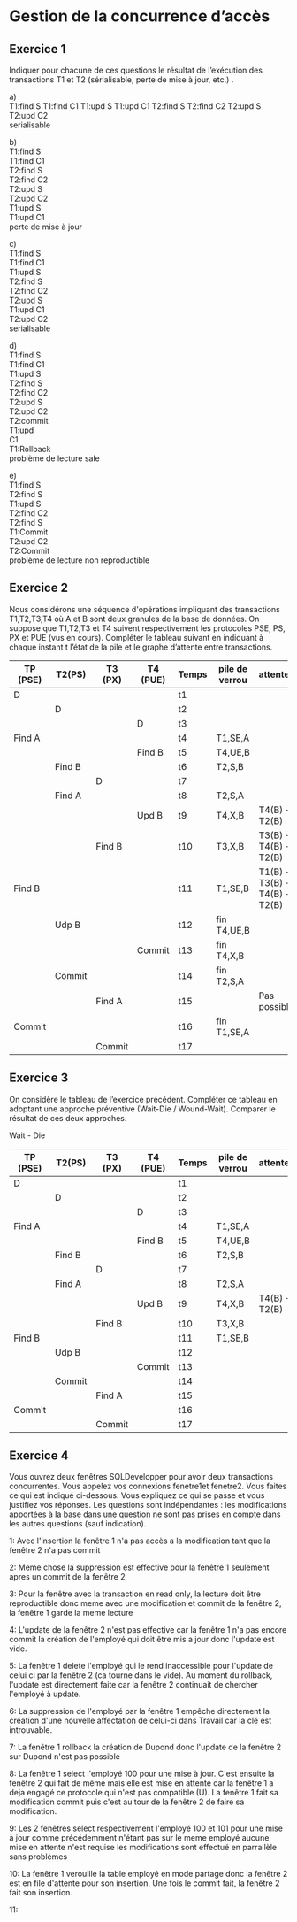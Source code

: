 # Gestion de la concurrence d’accès

## Exercice 1 
Indiquer pour chacune de ces questions le résultat de l’exécution des transactions T1 et T2 (sérialisable, perte de mise à jour, etc.) .

a)   
T1:find S
T1:find C1
T1:upd S
T1:upd C1
T2:find S
T2:find C2
T2:upd S
T2:upd C2   
serialisable

b)   
T1:find S   
T1:find C1  
T2:find S    
T2:find C2    
T2:upd S   
T2:upd C2    
T1:upd S    
T1:upd C1   
perte de mise à jour 

c)     
T1:find S  
T1:find C1  
T1:upd S   
T2:find S  
T2:find C2  
T2:upd S   
T1:upd C1  
T2:upd C2     
serialisable 

d)   
T1:find S  
T1:find C1  
T1:upd S  
T2:find S  
T2:find C2  
T2:upd S  
T2:upd C2  
T2:commit  
T1:upd  
C1  
T1:Rollback   
problème de lecture sale

e)  
T1:find S  
T2:find S  
T1:upd S   
T2:find C2  
T2:find S  
T1:Commit  
T2:upd C2  
T2:Commit     
problème de lecture non reproductible  


## Exercice 2
Nous considérons une séquence d'opérations impliquant des transactions T1,T2,T3,T4
où A et B sont deux granules de la base de données. On suppose que T1,T2,T3 et T4 suivent
respectivement les protocoles PSE, PS, PX et PUE (vus en cours). Compléter le tableau suivant en
indiquant à chaque instant t l’état de la pile et le graphe d’attente entre transactions.

| TP (PSE) | T2(PS) | T3 (PX) | T4 (PUE) | Temps |  pile de verrou   |   attentes  |
| ------ | ---- | ----- | ------ | --- | --- | --- |
|    D     |        |         |          |   t1    |     |     |
|          |    D   |         |          |   t2    |     |     |
|          |        |         |    D     |   t3    |     |     |
|  Find A  |        |         |          |   t4    |  T1,SE,A   |     |
|          |        |         |  Find B  |   t5    |  T4,UE,B   |     |
|          | Find B |         |          |   t6    |  T2,S,B   |     |
|          |        |    D    |          |   t7    |     |     |
|          | Find A |         |          |   t8    | T2,S,A    |     |
|          |        |         |  Upd B   |   t9    | T4,X,B   |  T4(B) -> T2(B)   |
|          |        |  Find B |          |   t10   | T3,X,B   |  T3(B) -> T4(B) -> T2(B)   |  
|  Find B  |        |         |          |   t11   | T1,SE,B    | T1(B) -> T3(B) -> T4(B) -> T2(B)   |
|          |  Udp B |         |          |   t12   | fin T4,UE,B   |     |
|          |        |         |  Commit  |   t13   | fin T4,X,B    |     |
|          | Commit |         |          |   t14   | fin T2,S,A    |     |
|          |        |  Find A |          |   t15   |     |  Pas possible   |
|  Commit  |        |         |          |   t16   | fin T1,SE,A  |     |
|          |        |  Commit |          |   t17   |     |     |


## Exercice 3 
On considère le tableau de l’exercice précédent. Compléter ce tableau en
adoptant une approche préventive (Wait-Die / Wound-Wait). Comparer le résultat de
ces deux approches.

Wait - Die 

| TP (PSE) | T2(PS) | T3 (PX) | T4 (PUE) | Temps |  pile de verrou   |   attentes  |
| ------ | ---- | ----- | ------ | --- | --- | --- |
|    D     |        |         |          |   t1    |     |     |
|          |    D   |         |          |   t2    |     |     |
|          |        |         |    D     |   t3    |     |     |
|  Find A  |        |         |          |   t4    |  T1,SE,A   |     |
|          |        |         |  Find B  |   t5    |  T4,UE,B   |     |
|          | Find B |         |          |   t6    |  T2,S,B   |     |
|          |        |    D    |          |   t7    |     |     |
|          | Find A |         |          |   t8    | T2,S,A    |     |
|          |        |         |  Upd B   |   t9    | T4,X,B   |  T4(B) -> T2(B)   |
|          |        |  Find B |          |   t10   | T3,X,B   |   |  
|  Find B  |        |         |          |   t11   | T1,SE,B    |   |
|          |  Udp B |         |          |   t12   |    |     |
|          |        |         |  Commit  |   t13   |     |     |
|          | Commit |         |          |   t14   |     |     |
|          |        |  Find A |          |   t15   |     |     |
|  Commit  |        |         |          |   t16   |      |     |
|          |        |  Commit |          |   t17   |     |     |


## Exercice 4 
Vous ouvrez deux fenêtres SQLDevelopper pour avoir deux transactions concurrentes.
Vous appelez vos connexions fenetre1et fenetre2. Vous faites ce qui est indiqué ci-dessous. Vous
expliquez ce qui se passe et vous justifiez vos réponses. Les questions sont indépendantes : les
modifications apportées à la base dans une question ne sont pas prises en compte dans les autres
questions (sauf indication).

1:
Avec l'insertion la fenêtre 1 n'a pas accès a la modification tant que la fenêtre 2 n'a pas commit

2:
Meme chose la suppression est effective pour la fenêtre 1 seulement apres un commit de la fenêtre 2

3:
Pour la fenêtre avec la transaction en read only, la lecture doit être reproductible donc meme avec une modification et commit de la fenêtre 2, la fenêtre 1 garde la meme lecture

4:
L'update de la fenêtre 2 n'est pas effective car la fenêtre 1 n'a pas encore commit la création de l'employé qui doit être mis a jour donc l'update est vide.

5:
La fenêtre 1 delete l'employé qui le rend inaccessible pour l'update de celui ci par la fenêtre 2 (ca tourne dans le vide). Au moment du rollback, l'update est directement faite car la fenêtre 2 continuait de chercher l'employé à update.

6:
La suppression de l'employé par la fenêtre 1 empêche directement la création d'une nouvelle affectation de celui-ci dans Travail car la clé est introuvable.

7:
La fenêtre 1 rollback la création de Dupond donc l'update de la fenêtre 2 sur Dupond n'est pas possible

8:
La fenêtre 1 select l'employé 100 pour une mise à jour. C'est ensuite la fenêtre 2 qui fait de même mais elle est mise en attente car la fenêtre 1 a deja engagé ce protocole qui n'est pas compatible (U).
La fenêtre 1 fait sa modification commit puis c'est au tour de la fenêtre 2 de faire sa modification.

9:
Les 2 fenêtres select respectivement l'employé 100 et 101 pour une mise à jour comme précédemment n'étant pas sur le meme employé aucune mise en attente n'est requise les modifications sont effectué en parrallèle sans problèmes

10:
La fenêtre 1 verouille la table employé en mode partage donc la fenêtre 2 est en file d'attente pour son insertion. Une fois le commit fait, la fenêtre 2 fait son insertion.

11:
